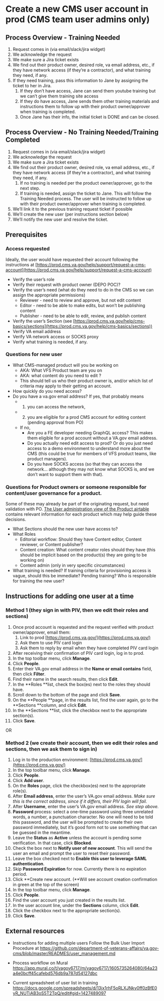 # Create a new CMS user account in prod (CMS team user admins only)


## Process Overview - Training Needed

1. Request comes in (via email/slack/jira widget)
2. We acknowledge the request
3. We make sure a Jira ticket exists
4. We find out their product owner, desired role, va email address, etc., if they have network access (if they’re a contractor), and what training they need, if any.
5. If they need training, pass this information to Jane by assigning the ticket to her in Jira.
    1. If they don’t have access, Jane can send them youtube training but we can’t give them training site access
    2. If they do have access, Jane sends them other training materials and instructions them to follow up with their product owner/approver when training is completed.
    3. Once Jane has their info, the initial ticket is DONE and can be closed.


## Process Overview - No Training Needed/Training Completed

1. Request comes in (via email/slack/jira widget)
2. We acknowledge the request
3. We make sure a Jira ticket exists
4. We find out their product owner, desired role, va email address, etc., if they have network access (if they’re a contractor), and what training they need, if any.
    1. If no training is needed per the product owner/approver, go to the next step.
    2. If training is needed, assign the ticket to Jane. This will follow the Training Needed process. The user will be instructed to follow up with their product owner/approver when training is completed.
5. We’ll link it to the previous training request ticket if possible
6. We’ll create the new user (per instructions section below) 
7. We’ll notify the new user and resolve the ticket.


## Prerequisites


### Access requested

Ideally, the user would have requested their account following the instructions at [https://prod.cms.va.gov/help/support/request-a-cms-account](https://prod.cms.va.gov/help/support/request-a-cms-account)

*   Verify the user’s role
*   Verify their request with product owner (DEPO POC)?
*   Verify the user’s need (what do they need to do in the CMS so we can assign the appropriate permissions)
    *   Reviewer - need to review and approve, but not edit content
    *   Editor - need to be able to make edits, but won’t be publishing content
    *   Publisher - need to be able to edit, review, and publish content 
*   Verify the user’s Section (see [https://prod.cms.va.gov/help/cms-basics/sections](https://prod.cms.va.gov/help/cms-basics/sections))
*   Verify VA email address
*   Verify VA network access or SOCKS proxy
*   Verify what training is needed, if any.

### Questions for new user

*   What CMS-managed product will you be working on
    *   AKA: What VFS Product team are you on 
    *   AKA: what content do you need to edit ?
    *   This should tell us who their product owner is, and/or which list of criteria may apply to their getting an account. 
*   How quickly do you need access?
*   Do you have a va.gov email address? If yes, that probably means 
    *   1) you can access the network, 
    *   2) you are eligible for a prod CMS account for editing content (pending approval from PO)
    *   If no, 
        *   Are you a FE developer needing GraphQL access? This makes them eligible for a prod account without a VA.gov email address.  
        *   Do you actually need edit access to prod? Or do you just need access to a demo environment to understand more about the CMS (this could be true for members of VFS product teams, like product managers). 
        *   Do you have SOCKS access (so that they can access the network… although they may not know what SOCKS is, and we don’t want to support them with that). 

	

### Questions for Product owners or someone responsible for content/user governance for a product.
Some of these may already be part of the originating request, but need validation with PO. [The User administration view of the Product airtable](https://airtable.com/tblFDPzooEhiRdJZb/viwOAzxpLOz2hgOj8?blocks=hide ) contains relevant information for each product which may help guide these decisions. 

*   What Sections should the new user have access to? 
*   What Roles
    *   Editorial workflow: Should they have Content editor, Content reviewer, or Content publisher? 
    *   Content creation: What content creator roles should they have (this should be implicit based on the product(s) they are going to be working on)
    *   Content admin (only in very specific circumstances)
*   What training is needed? If training criteria for provisioning access is vague, should this be immediate? Pending training? Who is responsible for training the new user?


## Instructions for adding one user at a time

### Method 1 (they sign in with PIV, then we edit their roles and sections)

1. Once prod account is requested and the request verified with product owner/approver, email them:
    1. Link to prod [https://prod.cms.va.gov/](https://prod.cms.va.gov/)
    2. Ask them to use PIV card login
    3. Ask them to reply by email when they have completed PIV card login
2. After receiving their confirmation of PIV card login, log in to prod.
3. In the top toolbar menu, click **Manage**.
4. Click **People**.
5. Enter their VA.gov email address in the **Name or email contains** field, then click **Filter**.
6. Find their name in the search results, then click **Edit**.
7. In the **Roles **list, check the box(es) next to the roles they should have.
8. Scroll down to the bottom of the page and click **Save**.
9. On the **People **page, in the results list, find the user again, go to the **Sections **column, and click **Edit**.
10. In the **Sections **list, click the checkbox next to the appropriate section(s).
11. Click **Save**.

OR

### Method 2 (we create their account, then we edit their roles and sections, then we ask them to sign in)

1. Log in to the production environment: [https://prod.cms.va.gov/](https://prod.cms.va.gov/)
2. In the top toolbar menu, click **Manage**.
2. Click **People**.
4. Click **Add user**.
5. On the **Roles** page, click the checkbox(es) next to the appropriate role(s).
6. After **Email address**, enter the user’s VA.gov email address. _Make sure this is the correct address, since if it differs, their PIV login will fail._
7. After **Username**, enter the user’s VA.gov email address. _See step above._
8. **Password** process: select a one-time password using three unrelated words, a number, a punctuation character. No one will need to be told this password, and the user will be prompted to create their own password immediately, but it’s good form not to use something that can be guessed in the meantime. 
9. Leave the **Status** as **Active** unless the account is pending some verification. In that case, click **Blocked**.
10. Check the box next to **Notify user of new account**. This will send the user an email and prompt the user to reset their password.
11. Leave the box checked next to **Enable this user to leverage SAML authentication**.
12. Skip **Password Expiration** for now. Currently there is no expiration period.
13. Click **Create new account. (**Will see account creation confirmation in green at the top of the screen)
14. In the top toolbar menu, click **Manage**.
15. Click **People**.
16. Find the user account you just created in the results list.
17. In the user account line, under the **Sections** column, click **Edit**.
18. Click the checkbox next to the appropriate section(s).
19. Click **Save**.

## External resources

* Instructions for adding multiple users
Follow the Bulk User Import Procedure at https://github.com/department-of-veterans-affairs/va.gov-cms/blob/master/READMES/user_management.md

* Process workflow on Mural
https://app.mural.co/t/vagov6717/m/vagov6717/1605735264080/64a23a4e0bcff45cafebd576db9a787d54127dbc

* Current spreadsheet of user list in training
https://docs.google.com/spreadsheets/d/13jx1rhF5oRLXJNky0ff0zBfE0yR_NUTiAB3oS5T2TpQ/edit#gid=1427489097
